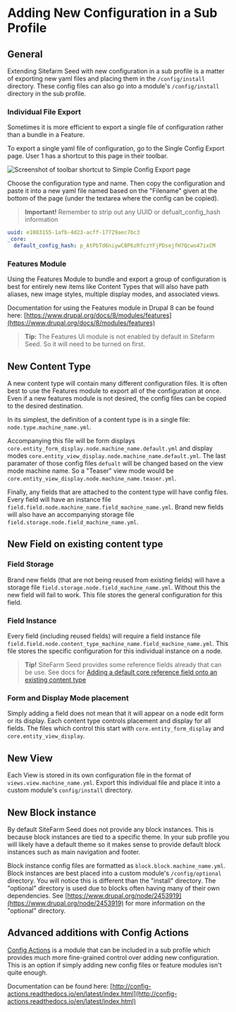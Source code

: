 # Adding New Configuration in a Sub Profile

## General

Extending Sitefarm Seed with new configuration in a sub profile is a matter of
exporting new yaml files and placing them in the `/config/install` directory.
These config files can also go into a module's `/config/install` directory in
the sub profile.

### Individual File Export

Sometimes it is more efficient to export a single file of configuration rather
than a bundle in a Feature.

To export a single yaml file of configuration, go to the Single Config Export
page. User 1 has a shortcut to this page in their toolbar.
 
![Screenshot of toolbar shortcut to Simple Config Export page](./images/single-config-export-shortcut.png)

Choose the configuration type and name. Then copy the configuration and paste it
into a new yaml file named based on the "Filename" given at the bottom of the
page (under the textarea where the config can be copied).

> **Important!** Remember to strip out any UUID or defualt_config_hash information

```yaml
uuid: e1083155-1afb-4d23-acff-17729aec7bc3
_core:
  default_config_hash: p_AtPbTd6niywC8P6zRfczYFjPDsejfH7Qcwo47ixCM
```

### Features Module

Using the Features Module to bundle and export a group of configuration is best
for entirely new items like Content Types that will also have path aliases, new
image styles, multiple display modes, and associated views.

Documentation for using the Features module in Drupal 8 can be found here:
[https://www.drupal.org/docs/8/modules/features](https://www.drupal.org/docs/8/modules/features)

> **Tip:** The Features UI module is not enabled by default in Sitefarm Seed. So
it will need to be turned on first.

## New Content Type

A new content type will contain many different configuration files. It is often
best to use the Features module to export all of the configuration at once. Even
if a new features module is not desired, the config files can be copied to the
desired destination.

In its simplest, the definition of a content type is in a single file: 
`node.type.machine_name.yml`.

Accompanying this file will be form displays
`core.entity_form_display.node.machine_name.default.yml` and display modes
`core.entity_view_display.node.machine_name.default.yml`. The last paramater of
those config files `defualt` will be changed based on the view mode machine
name. So a "Teaser" view mode would be
`core.entity_view_display.node.machine_name.teaser.yml`.

Finally, any fields that are attached to the content type will have config
files. Every field will have an instance file
`field.field.node.machine_name.field_machine_name.yml`. Brand new fields will
also have an accompanying storage file `field.storage.node.field_machine_name.yml`.

## New Field on existing content type

### Field Storage
Brand new fields (that are not being reused from existing fields) will have a
storage file `field.storage.node.field_machine_name.yml`. Without this the new field
will fail to work. This file stores the general configuration for this field.

### Field Instance
Every field (including reused fields) will require a field instance file
`field.field.node.content_type_machine_name.field_machine_name.yml`. This file
stores the specific configuration for this individual instance on a node.

> **Tip!** SiteFarm Seed provides some reference fields already that can be
use. See docs for [Adding a default core reference field onto an existing content type](adding-core-reference-field.md)

### Form and Display Mode placement
Simply adding a field does not mean that it will appear on a node edit form or
its display. Each content type controls placement and display for all fields.
The files which control this start with `core.entity_form_display` and
`core.entity_view_display`.

## New View
Each View is stored in its own configuration file in the format of
`views.view.machine_name.yml`. Export this individual file and place it into a
custom module's `config/install` directory.

## New Block instance
By default SiteFarm Seed does not provide any block instances. This is because
block instances are tied to a specific theme. In your sub profile you will
likely have a default theme so it makes sense to provide default block instances
such as main navigation and footer.

Block instance config files are formatted as `block.block.machine_name.yml`.
Block instances are best placed into a custom module's `/config/optional`
directory. You will notice this is different than the "install" directory. The
"optional" directory is used due to blocks often having many of their own
dependencies. See [https://www.drupal.org/node/2453919](https://www.drupal.org/node/2453919)
for more information on the "optional" directory.

## Advanced additions with Config Actions

[Config Actions](https://www.drupal.org/project/config_actions) is a module that
can be included in a sub profile which provides much more fine-grained control
over adding new configuration. This is an option if simply adding new config
files or feature modules isn't quite enough.

Documentation can be found here: [http://config-actions.readthedocs.io/en/latest/index.html](http://config-actions.readthedocs.io/en/latest/index.html)
